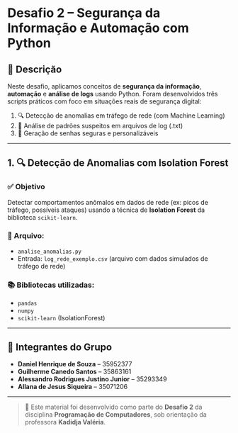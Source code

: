 # Desafio 2 – Segurança da Informação e Automação com Python

## 📌 Descrição

Neste desafio, aplicamos conceitos de **segurança da informação**, **automação** e **análise de logs** usando Python. Foram desenvolvidos três scripts práticos com foco em situações reais de segurança digital:

1. 🔍 Detecção de anomalias em tráfego de rede (com Machine Learning)  
2. 📄 Análise de padrões suspeitos em arquivos de log (.txt)  
3. 🔐 Geração de senhas seguras e personalizáveis  

---

## 1. 🔍 Detecção de Anomalias com Isolation Forest

### ✅ Objetivo  
Detectar comportamentos anômalos em dados de rede (ex: picos de tráfego, possíveis ataques) usando a técnica de **Isolation Forest** da biblioteca `scikit-learn`.

### 📁 Arquivo:
- `analise_anomalias.py`  
- Entrada: `log_rede_exemplo.csv` (arquivo com dados simulados de tráfego de rede)

### 📚 Bibliotecas utilizadas:
- `pandas`
- `numpy`
- `scikit-learn` (IsolationForest)



---

## 👥 Integrantes do Grupo

- **Daniel Henrique de Souza** – 35952377  
- **Guilherme Canedo Santos** – 35863161  
- **Alessandro Rodrigues Justino Junior** – 35293349  
- **Allana de Jesus Siqueira** – 35071206  

---

> 📘 Este material foi desenvolvido como parte do **Desafio 2** da disciplina **Programação de Computadores**, sob orientação da professora **Kadidja Valéria**.
